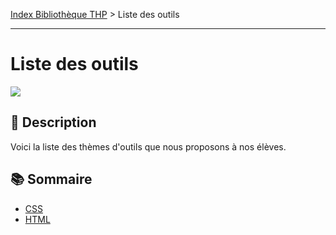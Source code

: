 [Index Bibliothèque THP](https://github.com/TheHackingProject/bibliotheque-THP/wiki) > Liste des outils

___

# Liste des outils

![](https://picsum.photos/1024/400)

## 📄 Description

Voici la liste des thèmes d'outils que nous proposons à nos élèves.

## 📚 Sommaire

- [CSS](https://github.com/TheHackingProject/bibliotheque-THP/wiki/outil_css)
- [HTML](https://github.com/TheHackingProject/bibliotheque-THP/wiki/outil_html)